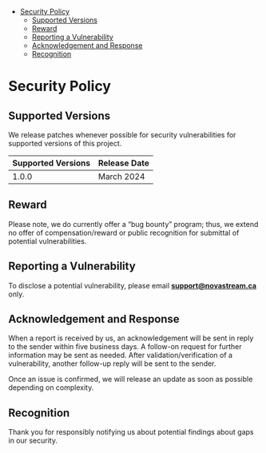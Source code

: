 - [Security Policy](#security-policy)
  - [Supported Versions](#supported-versions)
  - [Reward](#reward)
  - [Reporting a Vulnerability](#reporting-a-vulnerability)
  - [Acknowledgement and Response](#acknowledgement-and-response)
  - [Recognition](#recognition)

# Security Policy

## Supported Versions

We release patches whenever possible for security vulnerabilities for supported versions of this project.

| Supported Versions | Release Date       |
| -------------------|------------------- |
| 1.0.0              | March 2024         |

## Reward

Please note, we do currently offer a “bug bounty” program; thus, we extend no offer of compensation/reward or public recognition for submittal of potential vulnerabilities.

## Reporting a Vulnerability

To disclose a potential vulnerability, please email **[support@novastream.ca](mailto:support@novastream.ca)** only.

## Acknowledgement and Response
When a report is received by us, an acknowledgement will be sent in reply to the sender within five business days.
A follow-on request for further information may be sent as needed. After validation/verification of a vulnerability, another follow-up reply will be sent to the sender.


Once an issue is confirmed, we will release an update as soon as possible depending on complexity.

## Recognition
Thank you for responsibly notifying us about potential findings about gaps in our security.
